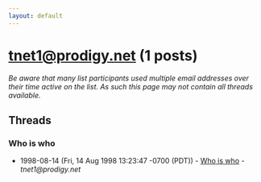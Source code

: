 ```yaml
---
layout: default
---
```


# tnet1@prodigy.net (1 posts)

_Be aware that many list participants used multiple email addresses over their time active on the list. As such this page may not contain all threads available._

## Threads

### Who is who
+ 1998-08-14 (Fri, 14 Aug 1998 13:23:47 -0700 (PDT)) - [Who is who](/archive/1998/08/c84df3393d0410642385597ab6d8431af5dffc5bb53083ad6b94a2479f54483d) - _tnet1@prodigy.net_

